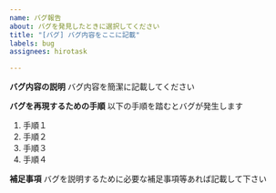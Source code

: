 ```yaml
---
name: バグ報告
about: バグを発見したときに選択してください
title: "[バグ] バグ内容をここに記載"
labels: bug
assignees: hirotask

---
```


**バグ内容の説明**
バグ内容を簡潔に記載してください

**バグを再現するための手順**
以下の手順を踏むとバグが発生します
1. 手順１
2. 手順２
3. 手順３
4. 手順４

**補足事項**
バグを説明するために必要な補足事項等あれば記載して下さい
